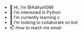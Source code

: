 - 👋 Hi, I’m @Aditya1066
- 👀 I’m interested in Python
- 🌱 I’m currently learning c
- 💞️ I’m looking to collaborate on bot
- 📫 How to reach me email

<!---
Aditya1066/Aditya1066 is a ✨ special ✨ repository because its `README.md` (this file) appears on your GitHub profile.
You can click the Preview link to take a look at your changes.
--->
